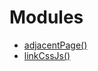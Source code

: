# Modules

+ <a href="adjacentPage.md">adjacentPage()</a>
+ <a href="linkCssJs.md">linkCssJs()</a>

